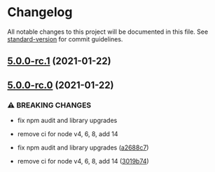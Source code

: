 # Changelog

All notable changes to this project will be documented in this file. See [standard-version](https://github.com/conventional-changelog/standard-version) for commit guidelines.

## [5.0.0-rc.1](https://github.com/auth0/node-samlp/compare/v4.0.1...v5.0.0-rc.1) (2021-01-22)

## [5.0.0-rc.0](https://github.com/auth0/node-samlp/compare/v4.0.0...v5.0.0-rc.0) (2021-01-22)

### ⚠ BREAKING CHANGES

* fix npm audit and library upgrades
* remove ci for node v4, 6, 8, add 14

* fix npm audit and library upgrades ([a2688c7](https://github.com/auth0/node-samlp/commit/a2688c702792fba90db4e7c72c463b223498c127))
* remove ci for node v4, 6, 8, add 14 ([3019b74](https://github.com/auth0/node-samlp/commit/3019b747a0b46f571d4b6a1b3227dec56e7a71d8))
